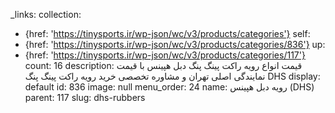 _links:
  collection:
  - {href: 'https://tinysports.ir/wp-json/wc/v3/products/categories'}
  self:
  - {href: 'https://tinysports.ir/wp-json/wc/v3/products/categories/836'}
  up:
  - {href: 'https://tinysports.ir/wp-json/wc/v3/products/categories/117'}
count: 16
description: قیمت انواع رویه راکت پینگ پنگ دبل هپینس
  با قیمت نمایندگی اصلی تهران و مشاوره تخصصی خرید
  رویه راکت پینگ پنگ DHS
display: default
id: 836
image: null
menu_order: 24
name: رویه دبل هپینس (DHS)
parent: 117
slug: dhs-rubbers
